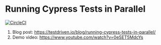 # Running Cypress Tests in Parallel

[![CircleCI](https://circleci.com/gh/testdrivenio/cypress-parallel.svg?style=svg)](https://circleci.com/gh/testdrivenio/cypress-parallel)

1. Blog post: https://testdriven.io/blog/running-cypress-tests-in-parallel/
1. Demo video: https://www.youtube.com/watch?v=0eSET5MdcYs
